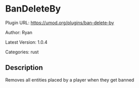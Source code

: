 # BanDeleteBy

Plugin URL: https://umod.org/plugins/ban-delete-by

Author: Ryan

Latest Version: 1.0.4

Categories: rust

## Description

Removes all entities placed by a player when they get banned
